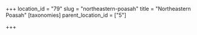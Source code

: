 +++
location_id = "79"
slug = "northeastern-poasah"
title = "Northeastern Poasah"
[taxonomies]
parent_location_id = ["5"]

+++


